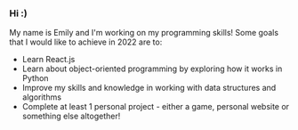 ### Hi :)
My name is Emily and I'm working on my programming skills! 
Some goals that I would like to achieve in 2022 are to:
* Learn React.js
* Learn about object-oriented programming by exploring how it works in Python 
* Improve my skills and knowledge in working with data structures and algorithms
* Complete at least 1 personal project - either a game, personal website or something else altogether!
